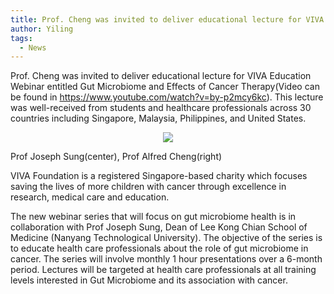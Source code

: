 ```yaml
---
title: Prof. Cheng was invited to deliver educational lecture for VIVA Education Webinar 
author: Yiling
tags: 
  - News
---
```


Prof. Cheng was invited to deliver educational lecture for VIVA Education Webinar entitled Gut Microbiome and Effects of Cancer Therapy(Video can be found in https://www.youtube.com/watch?v=by-p2mcy6kc). This lecture was well-received from students and healthcare professionals across 30 countries including Singapore, Malaysia, Philippines, and United States. 

<p align="center" width="50%">
    <img src="https://lh3.googleusercontent.com/pw/AIL4fc-KasUymNeXZhuc0I5a5JMEf0J-lsRco22-1es6o0Z-6BTHA8acHuFHlpci-cLOpXxquTfe-JCSh4UX8tF-0ONld9Y-N7-T095buUVk4zLxIzHBAzmrvDbt3wSXKXGbUM6LqKpANRVMuYOem9S-qe8Q=w2830-h530-s-no">
    <figcaption>Prof Joseph Sung(center), Prof Alfred Cheng(right)</figcaption>
</p>

VIVA Foundation is a registered Singapore-based charity which focuses saving the lives of more children with cancer through excellence in research, medical care and education. 

The new webinar series that will focus on gut microbiome health is in collaboration with Prof Joseph Sung, Dean of Lee Kong Chian School of Medicine (Nanyang Technological University). The objective of the series is to educate health care professionals about the role of gut microbiome in cancer. The series will involve monthly 1 hour presentations over a 6-month period. Lectures will be targeted at health care professionals at all training levels interested in Gut Microbiome and its association with cancer.

